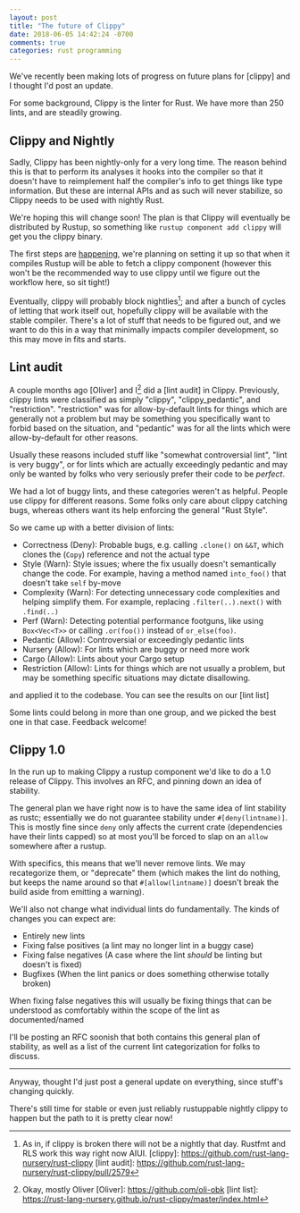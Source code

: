 ```yaml
---
layout: post
title: "The future of Clippy"
date: 2018-06-05 14:42:24 -0700
comments: true
categories: rust programming
---
```


We've recently been making lots of progress on future plans for [clippy] and I
thought I'd post an update.

For some background, Clippy is the linter for Rust. We have more than 250 lints, and
are steadily growing.

## Clippy and Nightly

Sadly, Clippy has been nightly-only for a very long time. The reason behind this is
that to perform its analyses it hooks into the compiler so that it doesn't have to
reimplement half the compiler's info to get things like type information. But
these are internal APIs and as such will never stabilize, so Clippy needs to be
used with nightly Rust.

We're hoping this will change soon! The plan is that Clippy will eventually
be distributed by Rustup, so something like `rustup component add clippy` will
get you the clippy binary.

The first steps are [happening], we're planning on setting it up so that when it compiles
Rustup will be able to fetch a clippy component (however this won't be the recommended way
to use clippy until we figure out the workflow here, so sit tight!)

Eventually, clippy will probably block nightlies[^1]; and after a bunch of cycles of letting that
work itself out, hopefully clippy will be available with the stable compiler. There's a lot of
stuff that needs to be figured out, and we want to do this in a way that minimally impacts
compiler development, so this may move in fits and starts.

 [happening]: https://github.com/rust-lang/rust/pull/51122

## Lint audit

A couple months ago [Oliver] and I[^2] did a [lint audit] in Clippy. Previously,
clippy lints were classified as simply "clippy", "clippy_pedantic", and "restriction".
"restriction" was for allow-by-default lints for things which are generally not a problem but may
be something you specifically want to forbid based on the situation, and "pedantic"
was for all the lints which were allow-by-default for other reasons.

Usually these reasons included stuff like "somewhat controversial lint", "lint is very buggy",
or for lints which are actually exceedingly pedantic and may only be wanted by folks
who very seriously prefer their code to be _perfect_.


We had a lot of buggy lints, and these categories weren't as helpful. People use clippy
for different reasons. Some folks only care about clippy catching bugs, whereas others want
its help enforcing the general "Rust Style".

So we came up with a better division of lints:

 - Correctness (Deny): Probable bugs, e.g. calling `.clone()` on `&&T`, which clones the (`Copy`) reference and not the actual type
 - Style (Warn): Style issues; where the fix usually doesn't semantically change the code. For example, having a method named `into_foo()` that doesn't take `self` by-move
 - Complexity (Warn): For detecting unnecessary code complexities and helping simplify them. For example, replacing `.filter(..).next()` with `.find(..)`
 - Perf (Warn): Detecting potential performance footguns, like using `Box<Vec<T>>` or calling `.or(foo())` instead of `or_else(foo)`.
 - Pedantic (Allow): Controversial or exceedingly pedantic lints
 - Nursery (Allow): For lints which are buggy or need more work
 - Cargo (Allow): Lints about your Cargo setup
 - Restriction (Allow): Lints for things which are not usually a problem, but may be something specific situations may dictate disallowing.

and applied it to the codebase. You can see the results on our [lint list]

Some lints could belong in more than one group, and we picked the best one in that case. Feedback welcome!

## Clippy 1.0

In the run up to making Clippy a rustup component we'd like to do a 1.0 release of Clippy. This involves an RFC,
and pinning down an idea of stability.

The general plan we have right now is to have the same idea of lint stability as rustc; essentially
we do not guarantee stability under `#[deny(lintname)]`. This is mostly fine since `deny` only affects
the current crate (dependencies have their lints capped) so at most you'll be forced to slap on an `allow`
somewhere after a rustup.

With specifics, this means that we'll never remove lints. We may recategorize them, or "deprecate" them
(which makes the lint do nothing, but keeps the name around so that `#[allow(lintname)]` doesn't break the build
aside from emitting a warning).

We'll also not change what individual lints do fundamentally. The kinds of changes you can expect are:

 - Entirely new lints
 - Fixing false positives (a lint may no longer lint in a buggy case)
 - Fixing false negatives (A case where the lint _should_ be linting but doesn't is fixed)
 - Bugfixes (When the lint panics or does something otherwise totally broken)

When fixing false negatives this will usually be fixing things that can be understood as comfortably within the
scope of the lint as documented/named

I'll be posting an RFC soonish that both contains this general plan of stability, as well as a list of the current
lint categorization for folks to discuss.

--------


Anyway, thought I'd just post a general update on everything, since stuff's changing quickly.

There's still time for stable or even just reliably rustuppable nightly clippy to happen but the path to it is pretty clear now!


 [^1]: As in, if clippy is broken there will not be a nightly that day. Rustfmt and RLS work this way right now AIUI.
 [clippy]: https://github.com/rust-lang-nursery/rust-clippy
 [lint audit]: https://github.com/rust-lang-nursery/rust-clippy/pull/2579
 [^2]: Okay, mostly Oliver
 [Oliver]: https://github.com/oli-obk
 [lint list]: https://rust-lang-nursery.github.io/rust-clippy/master/index.html